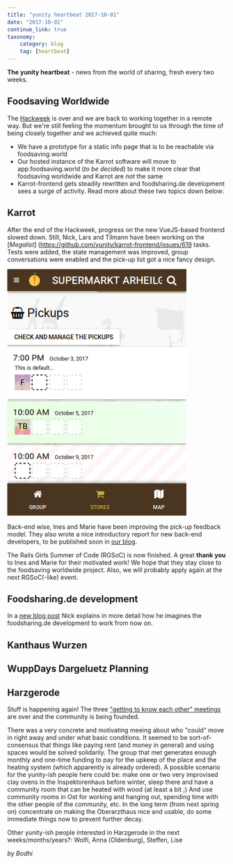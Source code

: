 ```yaml
---
title: "yunity heartbeat 2017-10-01"
date: "2017-10-01"
continue_link: true
taxonomy:
    category: blog
    tag: [heartbeat]
---
```


**The yunity heartbeat** - news from the world of sharing, fresh every two weeks.

## Foodsaving Worldwide
The [Hackweek](../2017-09-17) is over and we are back to working together in a remote way. But we're still feeling the momentum brought to us through the time of being closely together and we achieved quite much:
* We have a prototype for a static info page that is to be reachable via foodsaving.world
* Our hosted instance of the Karrot software will move to app.foodsaving.world (_to be decided_) to make it more clear that foodsaving worldwide and Karrot are _not_ the same
* Karrot-frontend gets steadily rewritten and foodsharing.de development sees a surge of activity. Read more about these two topics down below:

## Karrot

After the end of the Hackweek, progress on the new VueJS-based frontend slowed down. Still, Nick, Lars and Tilmann have been working on the [_Megalist_] (https://github.com/yunity/karrot-frontend/issues/619 tasks. Tests were added, the state management was improved, group conversations were enabled and the pick-up list got a nice fancy design.

![](karrot-pickups.png)

Back-end wise, Ines and Marie have been improving the pick-up feedback model. They also wrote a nice introductory report for new back-end developers, to be published soon in [our blog](blog.foodsaving.world).

The Rails Girls Summer of Code (RGSoC) is now finished. A great __thank you__ to Ines and Marie for their motivated work! We hope that they stay close to the foodsaving worldwide project. Also, we will probably apply again at the next RGSoC(-like) event.

## Foodsharing.de development
In a [new blog post](https://devblog.foodsharing.de/2017/09/19/a-plan.html) Nick explains in more detail how he imagines the foodsharing.de development to work from now on.

## Kanthaus Wurzen

## WuppDays Dargeluetz Planning

## Harzgerode
Stuff is happening again! The three ["getting to know each other" meetings](https://www.gemeinschaftsstifter.info/gemeinschafts-initialtreffen/) are over and the community is being founded.

There was a very concrete and motivating meeing about who "could" move in right away and under what basic conditions. It seemed to be sort-of-consensus that things like paying rent (and money in general) and using spaces would be solved solidarily. The group that met generates enough monthly and one-time funding to pay for the upkeep of the place and the heating system (which apparently is already ordered). A possible scenario for the yunity-ish people here could be: make one or two very improvised clay ovens in the Inspektorenhaus before winter, sleep there and have a community room that can be heated with wood (at least a bit ;)  And use community rooms in Ost for working and hanging out, spending time with the other people of the community, etc. In the long term (from next spring on) concentrate on making the Oberarzthaus nice and usable, do some immediate things now to prevent further decay.

Other yunity-ish people interested in Harzgerode in the next weeks/months/years?: Wolfi, Anna (Oldenburg), Steffen, Lise

_by Bodhi_
